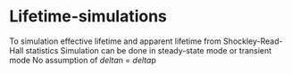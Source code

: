 # Lifetime-simulations
To simulation effective lifetime and apparent lifetime from Shockley-Read-Hall statistics
Simulation can be done in steady-state mode or transient mode
No assumption of $delta$n = $delta$p
